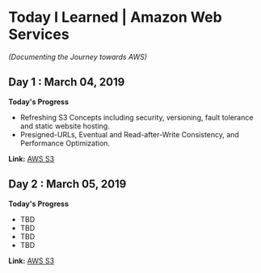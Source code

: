 # Today I Learned | Amazon Web Services
_(Documenting the Journey towards AWS)_

## Day 1 : March 04, 2019

**Today's Progress**

- Refreshing S3 Concepts including security, versioning, fault tolerance and static website hosting.
- Presigned-URLs, Eventual and Read-after-Write Consistency, and Performance Optimization.

**Link:**   [AWS S3](https://docs.aws.amazon.com/s3/index.html?id=docs_gateway#lang/en_us)


## Day 2 : March 05, 2019

**Today's Progress**

- TBD
- TBD
- TBD
- TBD

**Link:**   [AWS S3](https://docs.aws.amazon.com/s3/index.html?id=docs_gateway#lang/en_us)
